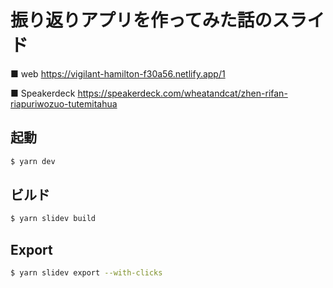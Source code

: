 # 振り返りアプリを作ってみた話のスライド


■ web
https://vigilant-hamilton-f30a56.netlify.app/1

■ Speakerdeck
https://speakerdeck.com/wheatandcat/zhen-rifan-riapuriwozuo-tutemitahua

## 起動

```zsh
$ yarn dev
```

## ビルド

```zsh
$ yarn slidev build
```

## Export

```zsh
$ yarn slidev export --with-clicks
```